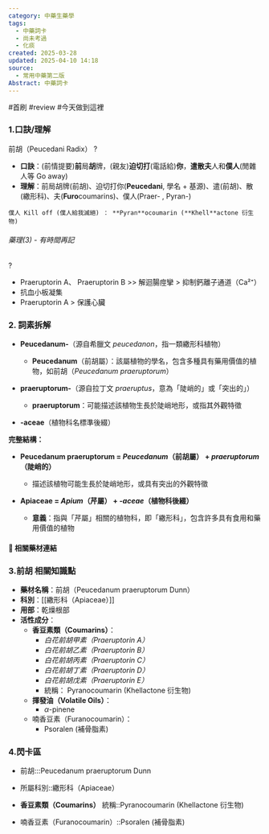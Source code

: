 ```yaml
---
category: 中藥生藥學
tags:
  - 中藥詞卡
  - 尚未考過
  - 化痰
created: 2025-03-28
updated: 2025-04-10 14:18
source:
  - 常用中藥第二版
Abstract: 中藥詞卡
---
```


#首刷 #review #今天做到這裡 

### 1.口訣/理解
前胡（Peucedani Radix）
?
- **口訣**：(前情提要)**前**局**胡**牌，(親友)**迫切打**(電話給)**你**，**遣散夫**人和**僕人**(閒雜人等 Go away)
- **理解**：前局胡牌(前胡)、迫切打你(**Peucedani**, 學名 + 基源)、遣(前胡)、散(繖形科)、夫(**Furo**coumarins)、僕人(Praer- , Pyran-)
> 
	僕人 Kill off (僕人給我滅絕) ： **Pyran**ocoumarin (**Khell**actone 衍生物)

###### 藥理(3) - 有時間再記
?
- Praeruptorin A、 Praeruptorin B >> 解迴腸痙攣 > 抑制鈣離子通道（Ca²⁺）
- 抗血小板凝集
- Praeruptorin A > 保護心臟


### 2. 詞素拆解

- **Peucedanum-**（源自希臘文 *peucedanon*，指一類繖形科植物）
  - **Peucedanum**（前胡屬）：該屬植物的學名，包含多種具有藥用價值的植物，如前胡（*Peucedanum praeruptorum*）

- **praeruptorum-**（源自拉丁文 *praeruptus*，意為「陡峭的」或「突出的」）
  - **praeruptorum**：可能描述該植物生長於陡峭地形，或指其外觀特徵

- **-aceae**（植物科名標準後綴）

**完整結構：**

- **Peucedanum praeruptorum = *Peucedanum*（前胡屬） + *praeruptorum*（陡峭的）**
  - 描述該植物可能生長於陡峭地形，或具有突出的外觀特徵

- **Apiaceae = *Apium*（芹屬） + *-aceae*（植物科後綴）**
  - **意義**：指與「芹屬」相關的植物科，即「繖形科」，包含許多具有食用和藥用價值的植物 



#### 📌 相關藥材連結






### 3.前胡 相關知識點

- **藥材名稱**：前胡（Peucedanum praeruptorum Dunn）
- **科別**：[[繖形科（Apiaceae）]]
- **用部**：乾燥根部
- **活性成分**：
  - **香豆素類（Coumarins）**：
    - *白花前胡甲素（Praeruptorin A）*
    - *白花前胡乙素（Praeruptorin B）*
    - *白花前胡丙素（Praeruptorin C）*
    - *白花前胡丁素（Praeruptorin D）*
    - *白花前胡戊素（Praeruptorin E）*
    - 統稱： Pyranocoumarin (Khellactone 衍生物)
  - **揮發油（Volatile Oils）**：
    - $\alpha$-pinene
  - 喃香豆素（Furanocoumarin）：
    - Psoralen (補骨脂素)


### 4.閃卡區

- 前胡:::Peucedanum praeruptorum Dunn
- 所屬科別::繖形科（Apiaceae）

- **香豆素類（Coumarins）** 統稱::Pyranocoumarin (Khellactone 衍生物)

- 喃香豆素（Furanocoumarin）::Psoralen (補骨脂素)

